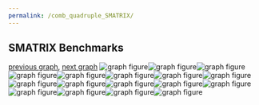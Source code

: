 ```yaml
---
permalink: /comb_quadruple_SMATRIX/
---
```



 ## SMATRIX Benchmarks

[previous graph](../comb_quadruple_ROD/), [next graph](../comb_quadruple_SORTD/)
![graph figure](./images/quadruple/SMATRIX/SMATRIX-AVL_box.png)![graph figure](./images/quadruple/SMATRIX/SMATRIX-A_box.png)![graph figure](./images/quadruple/SMATRIX/SMATRIX-CYPHERD_box.png)![graph figure](./images/quadruple/SMATRIX/SMATRIX-EGG_box.png)![graph figure](./images/quadruple/SMATRIX/SMATRIX-FACE_box.png)![graph figure](./images/quadruple/SMATRIX/SMATRIX-FLOYD_box.png)![graph figure](./images/quadruple/SMATRIX/SMATRIX-F_box.png)![graph figure](./images/quadruple/SMATRIX/SMATRIX-H_box.png)![graph figure](./images/quadruple/SMATRIX/SMATRIX-JSOND_box.png)![graph figure](./images/quadruple/SMATRIX/SMATRIX-K_box.png)![graph figure](./images/quadruple/SMATRIX/SMATRIX-O_box.png)![graph figure](./images/quadruple/SMATRIX/SMATRIX-PDFD_box.png)![graph figure](./images/quadruple/SMATRIX/SMATRIX-RB_box.png)![graph figure](./images/quadruple/SMATRIX/SMATRIX-ROD_box.png)![graph figure](./images/quadruple/SMATRIX/SMATRIX-SMATRIX_box.png)![graph figure](./images/quadruple/SMATRIX/SMATRIX-SORTD_box.png)![graph figure](./images/quadruple/SMATRIX/SMATRIX-ZB_box.png)
